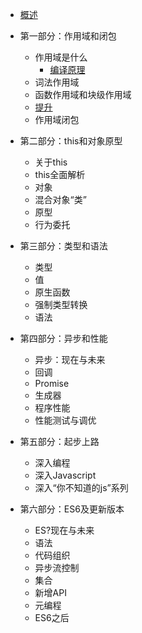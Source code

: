   * [概述](basic.md)

* 第一部分：作用域和闭包

  * 作用域是什么
    * [编译原理](scope/compile.md)
  * 词法作用域
  * 函数作用域和块级作用域
  * [提升](scope/hoisting.md)
  * 作用域闭包

* 第二部分：this和对象原型
  * 关于this
  * this全面解析
  * 对象
  * 混合对象“类”
  * 原型
  * 行为委托

* 第三部分：类型和语法
  * 类型
  * 值
  * 原生函数
  * 强制类型转换
  * 语法

* 第四部分：异步和性能
  * 异步：现在与未来
  * 回调
  * Promise
  * 生成器
  * 程序性能
  * 性能测试与调优

* 第五部分：起步上路
  * 深入编程
  * 深入Javascript
  * 深入“你不知道的js”系列

* 第六部分：ES6及更新版本
  * ES?现在与未来
  * 语法
  * 代码组织
  * 异步流控制
  * 集合
  * 新增API
  * 元编程
  * ES6之后